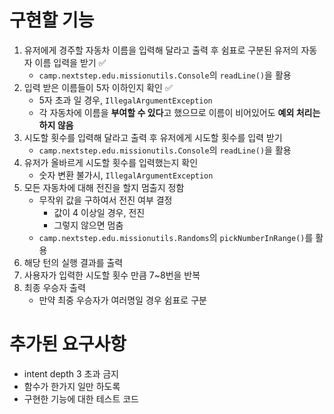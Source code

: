 # 구현할 기능
1. 유저에게 경주할 자동차 이름을 입력해 달라고 출력 후 쉼표로 구분된 유저의 자동자 이름 입력을 받기 ✅
   - `camp.nextstep.edu.missionutils.Console`의 `readLine()`을 활용
2. 입력 받은 이름들이 5자 이하인지 확인 ✅
   - 5자 초과 일 경우, `IllegalArgumentException`
   - 각 자동차에 이름을 **부여할 수 있다**고 했으므로 이름이 비어있어도 **예외 처리는 하지 않음**
3. 시도할 횟수를 입력해 달라고 출력 후 유저에게 시도할 횟수를 입력 받기
   - `camp.nextstep.edu.missionutils.Console`의 `readLine()`을 활용
4. 유저가 올바르게 시도할 횟수를 입력했는지 확인
   - 숫자 변환 불가시, `IllegalArgumentException`
5. 모든 자동차에 대해 전진을 할지 멈출지 정함
   - 무작위 값을 구하여서 전진 여부 결정
     - 값이 4 이상일 경우, 전진
     - 그렇지 않으면 멈춤
   - `camp.nextstep.edu.missionutils.Randoms`의 `pickNumberInRange()`를 활용
6. 해당 턴의 실행 결과를 출력
7. 사용자가 입력한 시도할 횟수 만큼 7~8번을 반복
8. 최종 우승자 출력
   - 만약 최중 우승자가 여러명일 경우 쉼표로 구분

# 추가된 요구사항
- intent depth 3 초과 금지
- 함수가 한가지 일만 하도록
- 구현한 기능에 대한 테스트 코드